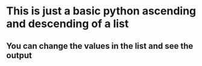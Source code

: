 # This is just a basic python ascending and descending of a list
## You can change the values in the list and see the output
